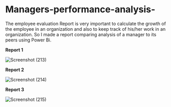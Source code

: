 # Managers-performance-analysis-

The employee evaluation Report is very important to calculate the growth of the employee in an organization and also to keep track of his/her work in an organization. So I made a report comparing analysis of a manager to its peers using Power Bi.



**Report 1**

![Screenshot (213)](https://user-images.githubusercontent.com/88962354/178142921-ec618711-8197-49d7-9e45-9b88985a58e6.png)

**Report 2**

![Screenshot (214)](https://user-images.githubusercontent.com/88962354/178142940-97645f54-6520-49e2-a78d-f4941cbb12b3.png)

**Report 3**

![Screenshot (215)](https://user-images.githubusercontent.com/88962354/178142943-b71b4b21-c328-41e3-bde0-666f132edfa5.png)


